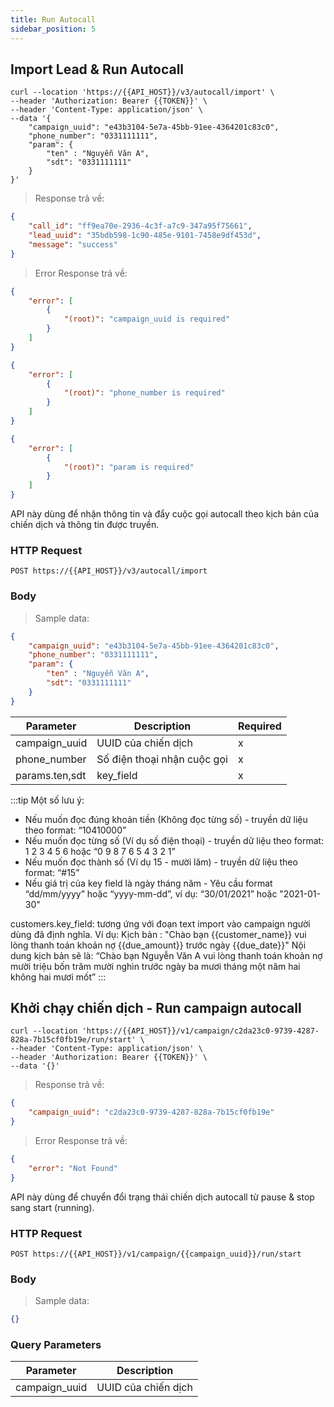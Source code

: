 ```yaml
---
title: Run Autocall
sidebar_position: 5
---
```


## Import Lead & Run Autocall

```shell
curl --location 'https://{{API_HOST}}/v3/autocall/import' \
--header 'Authorization: Bearer {{TOKEN}}' \
--header 'Content-Type: application/json' \
--data '{
    "campaign_uuid": "e43b3104-5e7a-45bb-91ee-4364201c83c0",
    "phone_number": "0331111111",
    "param": {
        "ten" : "Nguyễn Văn A",
        "sdt": "0331111111"
    }
}'
```

> Response trả về:

```json
{
    "call_id": "ff9ea70e-2936-4c3f-a7c9-347a95f75661",
    "lead_uuid": "35bdb598-1c90-485e-9101-7458e9df453d",
    "message": "success"
}
```

> Error Response trả về:

```json
{
    "error": [
        {
            "(root)": "campaign_uuid is required"
        }
    ]
}
```

```json
{
    "error": [
        {
            "(root)": "phone_number is required"
        }
    ]
}
```

```json
{
    "error": [
        {
            "(root)": "param is required"
        }
    ]
}
```

API này dùng để nhận thông tin và đẩy cuộc gọi autocall theo kịch bản của chiến dịch và thông tin được truyền.

### HTTP Request

`POST https://{{API_HOST}}/v3/autocall/import`

### Body

> Sample data:

```json
{
    "campaign_uuid": "e43b3104-5e7a-45bb-91ee-4364201c83c0",
    "phone_number": "0331111111",
    "param": {
        "ten" : "Nguyễn Văn A",
        "sdt": "0331111111"
    }
}
```

| Parameter      | Description                 | Required |
| -------------- | --------------------------- | -------- |
| campaign_uuid  | UUID của chiến dịch         | x        |
| phone_number   | Số điện thoại nhận cuộc gọi | x        |
| params.ten,sdt | key_field                   | x        |

:::tip
Một số lưu ý:
- Nếu muốn đọc đúng khoản tiền (Không đọc từng số) - truyền dữ liệu theo format: “10410000”
- Nếu muốn đọc từng số (Ví dụ số điện thoại) - truyền dữ liệu theo format: 1 2 3 4 5 6 hoặc “0 9 8 7 6 5 4 3 2 1”
- Nếu muốn đọc thành số (Ví dụ 15 - mười lăm) - truyền dữ liệu theo format: “#15”
- Nếu giá trị của key field là ngày tháng năm - Yêu cầu format “dd/mm/yyyy” hoặc “yyyy-mm-dd”, ví dụ: “30/01/2021” hoặc "2021-01-30"

customers.key_field: tương ứng với đoạn text import vào campaign người dùng đã định nghĩa.
Ví dụ:
    Kịch bản : "Chào bạn {{customer_name}} vui lòng thanh toán khoản nợ {{due_amount}} trước ngày {{due_date}}"
    Nội dung kịch bản sẽ là: “Chào bạn Nguyễn Văn A vui lòng thanh toán khoản nợ mười triệu bốn trăm mười nghìn trước ngày ba mươi tháng một năm hai không hai mươi mốt”
:::

## Khởi chạy chiến dịch - Run campaign autocall

```shell
curl --location 'https://{{API_HOST}}/v1/campaign/c2da23c0-9739-4287-828a-7b15cf0fb19e/run/start' \
--header 'Content-Type: application/json' \
--header 'Authorization: Bearer {{TOKEN}}' \
--data '{}'
```

> Response trả về:

```json
{
    "campaign_uuid": "c2da23c0-9739-4287-828a-7b15cf0fb19e"
}
```

> Error Response trả về:

```json
{
    "error": "Not Found"
}
```

API này dùng để chuyển đổi trạng thái chiến dịch autocall từ pause & stop sang start (running).

### HTTP Request

`POST https://{{API_HOST}}/v1/campaign/{{campaign_uuid}}/run/start`

### Body

> Sample data:

```json
{}
```

### Query Parameters

| Parameter     | Description         |
| ------------- | ------------------- |
| campaign_uuid | UUID của chiến dịch |